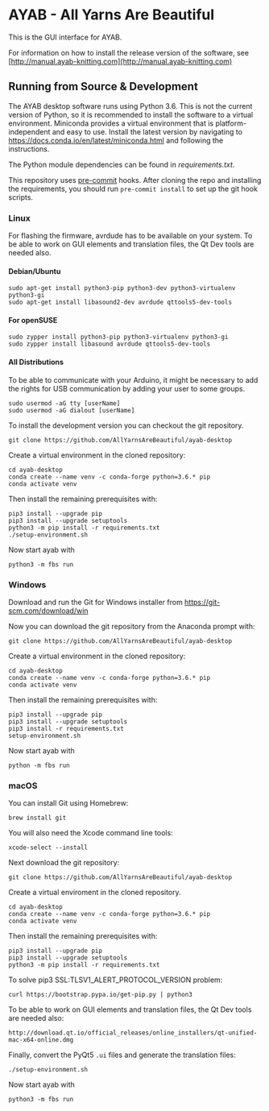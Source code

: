 # AYAB - All Yarns Are Beautiful

This is the GUI interface for AYAB.

For information on how to install the release version of the software, see
[http://manual.ayab-knitting.com](http://manual.ayab-knitting.com)

## Running from Source & Development

The AYAB desktop software runs using Python 3.6. This is not the current
version of Python, so it is recommended to install the software to a
virtual environment. Miniconda provides a virtual environment that is
platform-independent and easy to use. Install the latest version by navigating to
https://docs.conda.io/en/latest/miniconda.html and following the instructions.

The Python module dependencies can be found in *requirements.txt*.

This repository uses [pre-commit](https://pre-commit.com/) hooks.
After cloning the repo and installing the requirements, you should run
`pre-commit install` to set up the git hook scripts.

### Linux

For flashing the firmware, avrdude has to be available on your system.
To be able to work on GUI elements and translation files, the Qt Dev tools are
needed also.

#### Debian/Ubuntu

    sudo apt-get install python3-pip python3-dev python3-virtualenv python3-gi
    sudo apt-get install libasound2-dev avrdude qttools5-dev-tools

#### For openSUSE

    sudo zypper install python3-pip python3-virtualenv python3-gi
    sudo zypper install libasound avrdude qttools5-dev-tools

#### All Distributions

To be able to communicate with your Arduino, it might be necessary to add the
rights for USB communication by adding your user to some groups.

    sudo usermod -aG tty [userName]
    sudo usermod -aG dialout [userName]

To install the development version you can checkout the git repository.

    git clone https://github.com/AllYarnsAreBeautiful/ayab-desktop

Create a virtual environment in the cloned repository:

    cd ayab-desktop
    conda create --name venv -c conda-forge python=3.6.* pip
    conda activate venv

Then install the remaining prerequisites with:

    pip3 install --upgrade pip
    pip3 install --upgrade setuptools
    python3 -m pip install -r requirements.txt
    ./setup-environment.sh

Now start ayab with

    python3 -m fbs run

### Windows

Download and run the Git for Windows installer from https://git-scm.com/download/win
 
Now you can download the git repository from the Anaconda prompt with:

    git clone https://github.com/AllYarnsAreBeautiful/ayab-desktop

Create a virtual environment in the cloned repository:

    cd ayab-desktop
    conda create --name venv -c conda-forge python=3.6.* pip
    conda activate venv

Then install the remaining prerequisites with:

    pip3 install --upgrade pip
    pip3 install --upgrade setuptools
    pip3 install -r requirements.txt
    setup-environment.sh

Now start ayab with

    python -m fbs run

### macOS

You can install Git using Homebrew:

    brew install git

You will also need the Xcode command line tools:

    xcode-select --install

Next download the git repository:

    git clone https://github.com/AllYarnsAreBeautiful/ayab-desktop

Create a virtual enviroment in the cloned repository.

    cd ayab-desktop
    conda create --name venv -c conda-forge python=3.6.* pip
    conda activate venv

Then install the remaining prerequisites with:

    pip3 install --upgrade pip
    pip3 install --upgrade setuptools
    python3 -m pip install -r requirements.txt

To solve pip3 SSL:TLSV1_ALERT_PROTOCOL_VERSION problem:

    curl https://bootstrap.pypa.io/get-pip.py | python3

To be able to work on GUI elements and translation files, the Qt Dev tools are needed also:

    http://download.qt.io/official_releases/online_installers/qt-unified-mac-x64-online.dmg

Finally, convert the PyQt5 `.ui` files and generate the translation files:

    ./setup-environment.sh

Now start ayab with

    python3 -m fbs run
